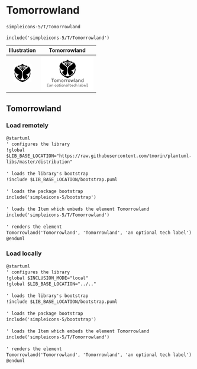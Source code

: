 # Tomorrowland


```text
simpleicons-5/T/Tomorrowland
```

```text
include('simpleicons-5/T/Tomorrowland')
```



| Illustration | Tomorrowland |
| :---: | :---: |
| ![illustration for Illustration](../../simpleicons-5/T/Tomorrowland.png) | ![illustration for Tomorrowland](../../simpleicons-5/T/Tomorrowland.Local.png) |




## Tomorrowland

### Load remotely
```plantuml
@startuml
' configures the library
!global $LIB_BASE_LOCATION="https://raw.githubusercontent.com/tmorin/plantuml-libs/master/distribution"

' loads the library's bootstrap
!include $LIB_BASE_LOCATION/bootstrap.puml

' loads the package bootstrap
include('simpleicons-5/bootstrap')

' loads the Item which embeds the element Tomorrowland
include('simpleicons-5/T/Tomorrowland')

' renders the element
Tomorrowland('Tomorrowland', 'Tomorrowland', 'an optional tech label')
@enduml
```

### Load locally
```plantuml
@startuml
' configures the library
!global $INCLUSION_MODE="local"
!global $LIB_BASE_LOCATION="../.."

' loads the library's bootstrap
!include $LIB_BASE_LOCATION/bootstrap.puml

' loads the package bootstrap
include('simpleicons-5/bootstrap')

' loads the Item which embeds the element Tomorrowland
include('simpleicons-5/T/Tomorrowland')

' renders the element
Tomorrowland('Tomorrowland', 'Tomorrowland', 'an optional tech label')
@enduml
```

